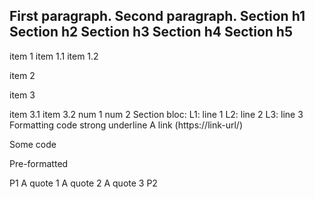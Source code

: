 
First paragraph.
Second paragraph.
Section h1
Section h2
Section h3
Section h4
Section h5
----
item 1
 item 1.1
 item 1.2

item 2

item 3

item 3.1
item 3.2
num 1
num 2
Section bloc:
 L1: line 1
 L2: line 2
 L3: line 3
Formatting
code
strong
underline
A link (https://link-url/)

  Some code

  Pre-formatted

P1
  A quote 1
  A quote 2
  A quote 3
P2
